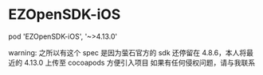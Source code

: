 EZOpenSDK-iOS
====

pod 'EZOpenSDK-iOS', '~>4.13.0'

warning: 之所以有这个 spec 是因为萤石官方的 sdk 还停留在 4.8.6，本人将最近的 4.13.0 上传至 cocoapods 方便引入项目
如果有任何侵权问题，请与我联系
